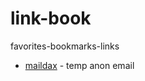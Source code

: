 # link-book
favorites-bookmarks-links

- [maildax](https://maildax.com/?ref=websitehunt.co) - temp anon email